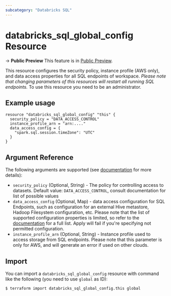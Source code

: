 ```yaml
---
subcategory: "Databricks SQL"
---
```

# databricks_sql_global_config Resource

-> **Public Preview** This feature is in [Public Preview](https://docs.databricks.com/release-notes/release-types.html).

This resource configures the security policy, instance profile (AWS only), and data access properties for all SQL endpoints of workspace. *Please note that changing parameters of this resources will restart all running SQL endpoints.*  To use this resource you need to be an administrator.

## Example usage

```hcl
resource "databricks_sql_global_config" "this" {
  security_policy = "DATA_ACCESS_CONTROL"
  instance_profile_arn = "arn:...."
  data_access_config = {
    "spark.sql.session.timeZone": "UTC"
  }
}
```

## Argument Reference

The following arguments are supported (see [documentation](https://docs.databricks.com/sql/api/sql-endpoints.html#global-edit) for more details):

* `security_policy` (Optional, String) - The policy for controlling access to datasets. Default value: `DATA_ACCESS_CONTROL`, consult documentation for list of possible values
* `data_access_config` (Optional, Map) - data access configuration for SQL Endpoints, such as configuration for an external Hive metastore, Hadoop Filesystem configuration, etc.  Please note that the list of supported configuration properties is limited, so refer to the [documentation](https://docs.databricks.com/sql/admin/data-access-configuration.html#supported-properties) for a full list.  Apply will fail if you're specifying not permitted configuration.
* `instance_profile_arn` (Optional, String) - Instance profile used to access storage from SQL endpoints. Please note that this parameter is only for AWS, and will generate an error if used on other clouds.

## Import

You can import a `databricks_sql_global_config` resource with command like the following (you need to use `global` as ID):

```bash
$ terraform import databricks_sql_global_config.this global
```
